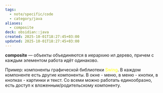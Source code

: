 ```yaml
---
tags:
  - note/specific/code
  - category/java
aliases:
  - composite
deck: obsidian::java
created: 2025-10-01T18:27:45+03:00
updated: 2025-10-01T18:27:45+03:00
---
```


**composite**
—
объекты объединяются в иерархию ил дерево, причем с каждым элементом работа идёт одинаково.

Пример: компоненты графической библиотеки <font color="#ffff00">Swing</font>. В каждом компоненте есть другие компоненты. В окне - меню, в меню - кнопки, в кнопках - картинки и текст. Со всеми можно работать единообразно, есть доступ к вложенным/родительскому компоненту.

